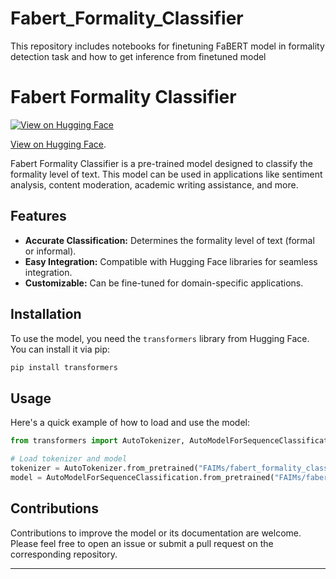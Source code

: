 # Fabert_Formality_Classifier
This repository includes notebooks for finetuning FaBERT model in formality detection task and how to get inference from finetuned model

# Fabert Formality Classifier

[![View on Hugging Face](https://img.shields.io/badge/Hugging%20Face-Model%20Page-yellow)](https://huggingface.co/FAIMs/fabert_formality_classifier/tree/main)

[View on Hugging Face](https://huggingface.co/FAIMs/fabert_formality_classifier/tree/main).

Fabert Formality Classifier is a pre-trained model designed to classify the formality level of text. This model can be used in applications like sentiment analysis, content moderation, academic writing assistance, and more.

## Features

- **Accurate Classification:** Determines the formality level of text (formal or informal).
- **Easy Integration:** Compatible with Hugging Face libraries for seamless integration.
- **Customizable:** Can be fine-tuned for domain-specific applications.

## Installation

To use the model, you need the `transformers` library from Hugging Face. You can install it via pip:

```bash
pip install transformers
```

## Usage

Here's a quick example of how to load and use the model:

```python
from transformers import AutoTokenizer, AutoModelForSequenceClassification

# Load tokenizer and model
tokenizer = AutoTokenizer.from_pretrained("FAIMs/fabert_formality_classifier")
model = AutoModelForSequenceClassification.from_pretrained("FAIMs/fabert_formality_classifier")

```

## Contributions

Contributions to improve the model or its documentation are welcome. Please feel free to open an issue or submit a pull request on the corresponding repository.

---
